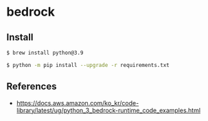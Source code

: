 # bedrock

## Install

```bash
$ brew install python@3.9

$ python -m pip install --upgrade -r requirements.txt
```

## References

* <https://docs.aws.amazon.com/ko_kr/code-library/latest/ug/python_3_bedrock-runtime_code_examples.html>

